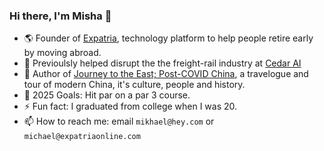 ### Hi there, I'm Misha 👋

- 🌎 Founder of [Expatria](https://expatriaonline.com), technology platform to help people retire early by moving abroad.
- 🚞 Previoulsly helped disrupt the the freight-rail industry at [Cedar AI](https://cedarai.com)
- 📖 Author of [Journey to the East; Post-COVID China](https://www.amazon.com/Journey-East-Post-COVID-Michael-Nightingale-ebook/dp/B0CZDF9MNW/), a travelogue and tour of modern China, it's culture, people and history.
- 🌱 2025 Goals: Hit par on a par 3 course.
- ⚡ Fun fact: I graduated from college when I was 20.
- 📫 How to reach me: email `mikhael@hey.com` or `michael@expatriaonline.com`
